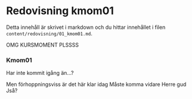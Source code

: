 ---
---
Redovisning kmom01
=========================

Detta innehåll är skrivet i markdown och du hittar innehållet i filen `content/redovisning/01_kmom01.md`.

OMG KURSMOMENT PLSSSS

### Kmom01
Har inte kommit igång än...?

Men förhoppningsviss är det här klar idag
Måste komma vidare
Herre gud
Jså?
